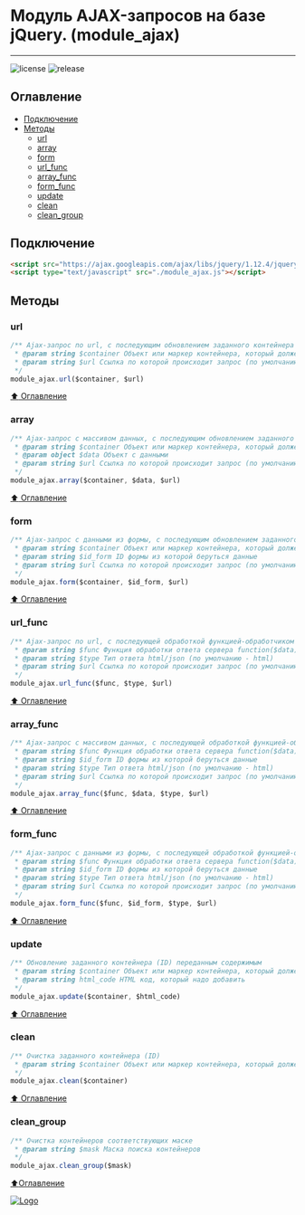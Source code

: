 # Модуль AJAX-запросов на базе jQuery. (module_ajax)
____

![license](https://img.shields.io/github/license/RusaDrako/module_dragndrop?style=plastic)
![release](https://img.shields.io/github/v/release/RusaDrako/module_dragndrop?style=plastic)



## Оглавление

- [Подключение](#Подключение)
- [Методы](#Методы)
	- [url](#url)
	- [array](#array)
	- [form](#form)
	- [url_func](#url_func)
	- [array_func](#array_func)
	- [form_func](#form_func)
	- [update](#update)
	- [clean](#clean)
	- [clean_group](#clean_group)



## Подключение

```html
<script src="https://ajax.googleapis.com/ajax/libs/jquery/1.12.4/jquery.min.js"></script>
<script type="text/javascript" src="./module_ajax.js"></script>
```



## Методы

### url

```JavaScript
/** Ajax-запрос по url, с последующим обновлением заданного контейнера (ID) результатом запроса
 * @param string $container Объект или маркер контейнера, который должен быть обновлён
 * @param string $url Ссылка по которой происходит запрос (по умолчанию - эта же страница)
 */
module_ajax.url($container, $url)
```

[:arrow_up: Оглавление](#Оглавление)



### array

```JavaScript
/** Ajax-запрос с массивом данных, с последующим обновлением заданного контейнера (ID) результатом запроса
 * @param string $container Объект или маркер контейнера, который должен быть обновлён
 * @param object $data Объект с данными
 * @param string $url Ссылка по которой происходит запрос (по умолчанию - эта же страница)
 */
module_ajax.array($container, $data, $url)
```

[:arrow_up: Оглавление](#Оглавление)



### form

```JavaScript
/** Ajax-запрос с данными из формы, с последующим обновлением заданного контейнера (ID) результатом запроса
 * @param string $container Объект или маркер контейнера, который должен быть обновлён
 * @param string $id_form ID формы из которой беруться данные
 * @param string $url Ссылка по которой происходит запрос (по умолчанию - эта же страница)
 */
module_ajax.form($container, $id_form, $url)
```

[:arrow_up: Оглавление](#Оглавление)



### url_func

```JavaScript
/** Ajax-запрос по url, с последующей обработкой функцией-обработчиком
 * @param string $func Функция обработки ответа сервера function($data)
 * @param string $type Тип ответа html/json (по умолчанию - html)
 * @param string $url Ссылка по которой происходит запрос (по умолчанию - эта же страница)
 */
module_ajax.url_func($func, $type, $url)
```

[:arrow_up: Оглавление](#Оглавление)



### array_func

```JavaScript
/** Ajax-запрос с массивом данных, с последующей обработкой функцией-обработчиком
 * @param string $func Функция обработки ответа сервера function($data)
 * @param string $id_form ID формы из которой беруться данные
 * @param string $type Тип ответа html/json (по умолчанию - html)
 * @param string $url Ссылка по которой происходит запрос (по умолчанию - эта же страница)
 */
module_ajax.array_func($func, $data, $type, $url)
```

[:arrow_up: Оглавление](#Оглавление)



### form_func

```JavaScript
/** Ajax-запрос с данными из формы, с последующей обработкой функцией-обработчиком
 * @param string $func Функция обработки ответа сервера function($data)
 * @param string $id_form ID формы из которой беруться данные
 * @param string $type Тип ответа html/json (по умолчанию - html)
 * @param string $url Ссылка по которой происходит запрос (по умолчанию - эта же страница)
 */
module_ajax.form_func($func, $id_form, $type, $url)
```

[:arrow_up: Оглавление](#Оглавление)



### update

```JavaScript
/** Обновление заданного контейнера (ID) переданным содержимым
 * @param string $container Объект или маркер контейнера, который должен быть обновлён
 * @param string html_code HTML код, который надо добавить
 */
module_ajax.update($container, $html_code)
```

[:arrow_up: Оглавление](#Оглавление)



### clean

```JavaScript
/** Очистка заданного контейнера (ID)
 * @param string $container Объект или маркер контейнера, который должен быть обновлён
 */
module_ajax.clean($container)
```

[:arrow_up: Оглавление](#Оглавление)



### clean_group

```JavaScript
/** Очистка контейнеров соответствующих маске
 * @param string $mask Маска поиска контейнеров
 */
module_ajax.clean_group($mask)
```

[:arrow_up:Оглавление](#Оглавление)



[![Logo](https://avatars0.githubusercontent.com/u/32844979?s=50 "RusaDrako")](https://github.com/RusaDrako/)
